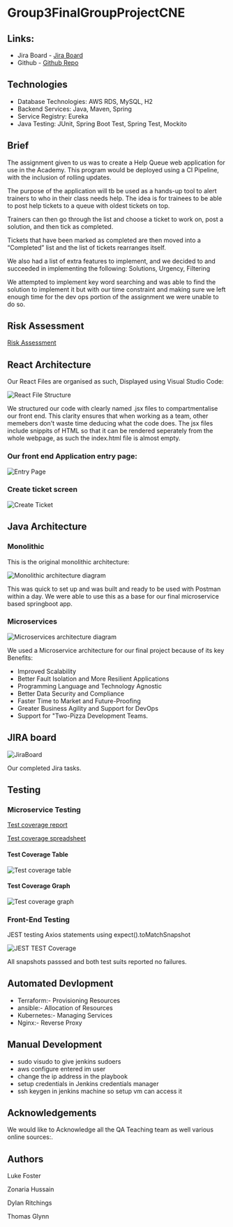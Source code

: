 # Group3FinalGroupProjectCNE

## Links:

- Jira Board - [Jira Board](https://fundementalscrum.atlassian.net/secure/RapidBoard.jspa?projectKey=FIN&rapidView=2)
- Github - [Github Repo](https://github.com/LuKeF-2021/Group3FinalGroupProjectCNE)

## Technologies
- Database Technologies: AWS RDS, MySQL, H2
- Backend Services: Java, Maven, Spring
- Service Registry: Eureka
- Java Testing: JUnit, Spring Boot Test, Spring Test, Mockito
## Brief

The assignment given to us was to create a Help Queue web application for use in the Academy. This program would be deployed using a CI Pipeline, with the inclusion of rolling updates. 

The purpose of the application will tb be used as a hands-up tool to alert trainers to who in their class needs help. The idea is for trainees to be able to post help tickets to a queue with oldest tickets on top. 

Trainers can then go through the list and choose a ticket to work on, post a solution, and then tick as completed. 

Tickets that have been marked as completed are then moved into a “Completed” list and the list of tickets rearranges itself. 

We also had a list of extra features to implement, and we decided to and succeeded in implementing the following:  Solutions, Urgency, Filtering

We attempted to implement key word searching and was able to find the solution to implement it but with our time constraint and making sure we left enough time for the dev ops portion of the assignment we were unable to do so. 

## Risk Assessment
[Risk Assessment](https://github.com/LuKeF-2021/Group3FinalGroupProjectCNE/blob/main/ReadMeFiles/FinalProj_RiskAssessment.xlsx)

## React Architecture
Our React Files are organised as such, Displayed using Visual Studio Code:

![React File Structure](https://github.com/LuKeF-2021/Group3FinalGroupProjectCNE/blob/main/ReadMeFiles/React%20File%20Structure.PNG)

We structured our code with clearly named .jsx files to compartmentalise our front end. This clarity ensures that when working as a team, other memebers don't waste time deducing what the code does. The jsx files include snippits of HTML so that it can be rendered seperately from the whole webpage, as such the index.html file is almost empty. 

### Our front end Application entry page:

![Entry Page](https://github.com/LuKeF-2021/Group3FinalGroupProjectCNE/blob/main/ReadMeFiles/updated%20webpage%20colour%20scheme%20and%20design.JPG)

### Create ticket screen

![Create Ticket](https://github.com/LuKeF-2021/Group3FinalGroupProjectCNE/blob/main/ReadMeFiles/Create%20ticket%20modal%20with%20urgency%20added.JPG)

## Java Architecture
### Monolithic
This is the original monolithic architecture: 

![Monolithic architecture diagram](https://github.com/LuKeF-2021/Group3FinalGroupProjectCNE/blob/main/ReadMeFiles/Monolith%20Architecture%20Diagram.png)

This was quick to set up and was built and ready to be used with Postman within a day. We were able to use this as a base for our final microservice based springboot app. 
### Microservices
![Microservices architecture diagram](https://github.com/LuKeF-2021/Group3FinalGroupProjectCNE/blob/main/ReadMeFiles/Microservices%20Architecture%20Diagram.png)

We used a Microservice architecture for our final project because of its key Benefits:
- Improved Scalability
- Better Fault Isolation and More Resilient Applications
- Programming Language and Technology Agnostic
- Better Data Security and Compliance
- Faster Time to Market and Future-Proofing
- Greater Business Agility and Support for DevOps
- Support for "Two-Pizza Development Teams.

## JIRA board

![JiraBoard](https://github.com/LuKeF-2021/Group3FinalGroupProjectCNE/blob/main/sprint%20screenshot2.png)

Our completed Jira tasks.

## Testing
### Microservice Testing
[Test coverage report](https://htmlpreview.github.io/?https://github.com/LuKeF-2021/Group3FinalGroupProjectCNE/blob/main/ReadMeFiles/MicroserviceTestOutput/index.html)

[Test coverage spreadsheet](https://github.com/LuKeF-2021/Group3FinalGroupProjectCNE/blob/main/ReadMeFiles/TestCoverageReport.xlsx)
#### Test Coverage Table
![Test coverage table](https://github.com/LuKeF-2021/Group3FinalGroupProjectCNE/blob/main/ReadMeFiles/BackendCoverageReportTable.png)
#### Test Coverage Graph
![Test coverage graph](https://github.com/LuKeF-2021/Group3FinalGroupProjectCNE/blob/main/ReadMeFiles/BackendTestCoverage.png)
### Front-End Testing
JEST testing Axios statements using expect().toMatchSnapshot

![JEST TEST Coverage](https://github.com/LuKeF-2021/Group3FinalGroupProjectCNE/blob/main/ReadMeFiles/jesttestsnaps.PNG)

All snapshots passsed and both test suits reported no failures.
## Automated Devlopment

- Terraform:- Provisioning Resources
- ansible:- Allocation of Resources
- Kubernetes:- Managing Services
- Nginx:- Reverse Proxy

## Manual Development

- sudo visudo to give jenkins sudoers
- aws configure entered im user
- change the ip address in the playbook
- setup credentials in Jenkins credentials manager 
- ssh keygen in jenkins machine so setup vm can access it 

## Acknowledgements

We would like to Acknowledge all the QA Teaching team as well various online sources:.

## Authors

Luke Foster

Zonaria Hussain

Dylan Ritchings

Thomas Glynn
